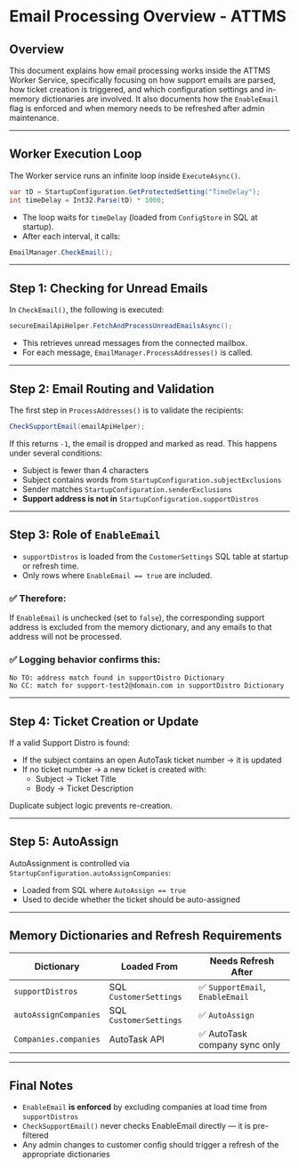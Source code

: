 # Email Processing Overview - ATTMS

## Overview
This document explains how email processing works inside the ATTMS Worker Service, specifically focusing on how support emails are parsed, how ticket creation is triggered, and which configuration settings and in-memory dictionaries are involved. It also documents how the `EnableEmail` flag is enforced and when memory needs to be refreshed after admin maintenance.

---

## Worker Execution Loop
The Worker service runs an infinite loop inside `ExecuteAsync()`.

```csharp
var tD = StartupConfiguration.GetProtectedSetting("TimeDelay");
int timeDelay = Int32.Parse(tD) * 1000;
```

- The loop waits for `timeDelay` (loaded from `ConfigStore` in SQL at startup).
- After each interval, it calls:

```csharp
EmailManager.CheckEmail();
```

---

## Step 1: Checking for Unread Emails
In `CheckEmail()`, the following is executed:

```csharp
secureEmailApiHelper.FetchAndProcessUnreadEmailsAsync();
```

- This retrieves unread messages from the connected mailbox.
- For each message, `EmailManager.ProcessAddresses()` is called.

---

## Step 2: Email Routing and Validation
The first step in `ProcessAddresses()` is to validate the recipients:

```csharp
CheckSupportEmail(emailApiHelper);
```

If this returns `-1`, the email is dropped and marked as read. This happens under several conditions:

- Subject is fewer than 4 characters
- Subject contains words from `StartupConfiguration.subjectExclusions`
- Sender matches `StartupConfiguration.senderExclusions`
- **Support address is not in** `StartupConfiguration.supportDistros`

---

## Step 3: Role of `EnableEmail`
- `supportDistros` is loaded from the `CustomerSettings` SQL table at startup or refresh time.
- Only rows where `EnableEmail == true` are included.

### ✅ Therefore:
If `EnableEmail` is unchecked (set to `false`), the corresponding support address is excluded from the memory dictionary, and any emails to that address will not be processed.

### ✅ Logging behavior confirms this:
```
No TO: address match found in supportDistro Dictionary
No CC: match for support-test2@domain.com in supportDistro Dictionary
```

---

## Step 4: Ticket Creation or Update
If a valid Support Distro is found:
- If the subject contains an open AutoTask ticket number → it is updated
- If no ticket number → a new ticket is created with:
  - Subject → Ticket Title
  - Body → Ticket Description

Duplicate subject logic prevents re-creation.

---

## Step 5: AutoAssign
AutoAssignment is controlled via `StartupConfiguration.autoAssignCompanies`:
- Loaded from SQL where `AutoAssign == true`
- Used to decide whether the ticket should be auto-assigned

---

## Memory Dictionaries and Refresh Requirements

| Dictionary                        | Loaded From                 | Needs Refresh After                 |
|----------------------------------|-----------------------------|-------------------------------------|
| `supportDistros`                 | SQL `CustomerSettings`      | ✅ `SupportEmail`, `EnableEmail`    |
| `autoAssignCompanies`            | SQL `CustomerSettings`      | ✅ `AutoAssign`                     |
| `Companies.companies`            | AutoTask API                | ✅ AutoTask company sync only       |

---

## Final Notes
- `EnableEmail` **is enforced** by excluding companies at load time from `supportDistros`
- `CheckSupportEmail()` never checks EnableEmail directly — it is pre-filtered
- Any admin changes to customer config should trigger a refresh of the appropriate dictionaries